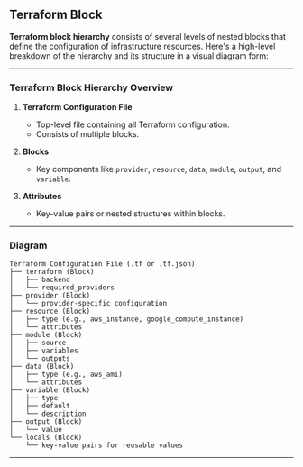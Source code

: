 ## Terraform Block 


**Terraform block hierarchy** consists of several levels of nested blocks that define the configuration of infrastructure resources. Here's a high-level breakdown of the hierarchy and its structure in a visual diagram form:

---

### **Terraform Block Hierarchy Overview**

1. **Terraform Configuration File**
   - Top-level file containing all Terraform configuration.
   - Consists of multiple blocks.

2. **Blocks**
   - Key components like `provider`, `resource`, `data`, `module`, `output`, and `variable`.

3. **Attributes**
   - Key-value pairs or nested structures within blocks.

---

### **Diagram**

```plaintext
Terraform Configuration File (.tf or .tf.json)
├── terraform (Block)
│   ├── backend
│   └── required_providers
├── provider (Block)
│   └── provider-specific configuration
├── resource (Block)
│   ├── type (e.g., aws_instance, google_compute_instance)
│   └── attributes
├── module (Block)
│   ├── source
│   ├── variables
│   └── outputs
├── data (Block)
│   ├── type (e.g., aws_ami)
│   └── attributes
├── variable (Block)
│   ├── type
│   ├── default
│   └── description
├── output (Block)
│   └── value
└── locals (Block)
    └── key-value pairs for reusable values
```

---
